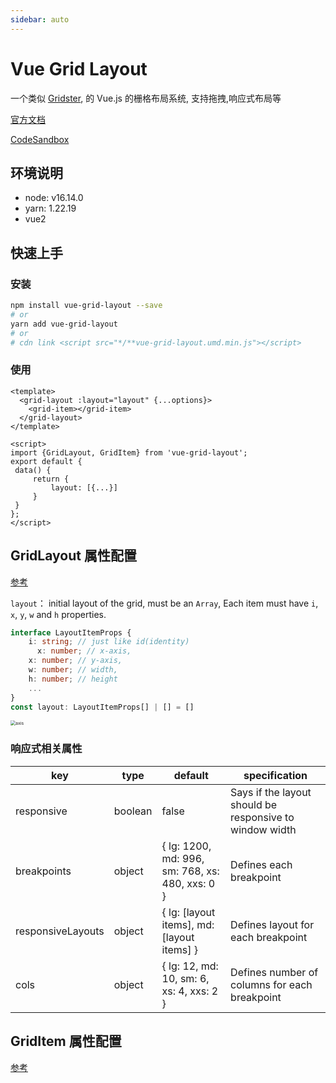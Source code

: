 ```yaml
---
sidebar: auto
---
```


# Vue Grid Layout

一个类似 [Gridster](http://dsmorse.github.io/gridster.js/), 的 Vue.js 的栅格布局系统, 支持拖拽,响应式布局等

[官方文档](https://jbaysolutions.github.io/vue-grid-layout/)

[CodeSandbox](https://codesandbox.io/s/vue-starter-forked-x38xpy?file=/src/App.vue)

## 环境说明

- node: v16.14.0
- yarn: 1.22.19
- vue2

## 快速上手

### 安装

```bash
npm install vue-grid-layout --save
# or
yarn add vue-grid-layout
# or
# cdn link <script src="*/**vue-grid-layout.umd.min.js"></script>
```

### 使用

```vue
<template>
  <grid-layout :layout="layout" {...options}>
    <grid-item></grid-item>
  </grid-layout>
</template>

<script>
import {GridLayout, GridItem} from 'vue-grid-layout';
export default {
 data() {
     return {
         layout: [{...}]
     }
 }
};
</script>
```

## GridLayout 属性配置

[参考](https://jbaysolutions.github.io/vue-grid-layout/guide/properties.html#gridlayout)

`layout`： initial layout of the grid, must be an `Array`, Each item must have `i`, `x`, `y`, `w` and `h` properties.

```ts
interface LayoutItemProps {
    i: string; // just like id(identity)
	  x: number; // x-axis,
    x: number; // y-axis,
    w: number; // width,
    h: number; // height
    ...
}
const layout: LayoutItemProps[] | [] = []
```

<img src="https://i.imgur.com/epLzkhl.png" alt="axis" style="zoom: 50%;" />


### 响应式相关属性

| key               | type    | default                                         | specification                                           |
| ----------------- | ------- | ----------------------------------------------- | ------------------------------------------------------- |
| responsive        | boolean | false                                           | Says if the layout should be responsive to window width |
| breakpoints       | object  | { lg: 1200, md: 996, sm: 768, xs: 480, xxs: 0 } | Defines each breakpoint                                 |
| responsiveLayouts | object  | { lg: [layout items], md:[layout items] }       | Defines layout for each breakpoint                      |
| cols              | object  | { lg: 12, md: 10, sm: 6, xs: 4, xxs: 2 }        | Defines number of columns for each breakpoint           |

## GridItem 属性配置

[参考](https://jbaysolutions.github.io/vue-grid-layout/guide/properties.html#griditem)
